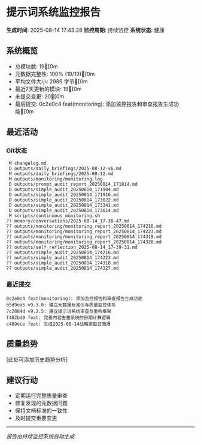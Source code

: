 # 提示词系统监控报告

**生成时间**: 2025-08-14 17:43:28
**监控周期**: 持续监控
**系统状态**: 健康

## 系统概览

- 总模块数: 19[0m
- 元数据完整性: 100% (19/19)[0m
- 平均文件大小: 2986 字节[0m
- 最近7天更新的模块: 19[0m
- 未提交变更: 20[0m
- 最后提交: 0c2e0c4 feat(monitoring): 添加监控报告和审查报告生成功能[0m

## 最近活动

### Git状态
```
 M changelog.md
 D outputs/daily_briefings/2025-08-12-v6.md
 M outputs/daily_briefings/2025-08-12.md
 M outputs/monitoring/monitoring.log
 D outputs/prompt_audit_report_20250814_171814.md
 D outputs/simple_audit_20250814_171904.md
 D outputs/simple_audit_20250814_171916.md
 D outputs/simple_audit_20250814_173022.md
 D outputs/simple_audit_20250814_173341.md
 D outputs/simple_audit_20250814_173614.md
 M scripts/continuous_monitoring.sh
?? memory/conversations/2025-08-14_17-38-47.md
?? outputs/monitoring/monitoring_report_20250814_174216.md
?? outputs/monitoring/monitoring_report_20250814_174223.md
?? outputs/monitoring/monitoring_report_20250814_174319.md
?? outputs/monitoring/monitoring_report_20250814_174328.md
?? outputs/self_reflection_2025-08-14_17-39-31.md
?? outputs/simple_audit_20250814_174216.md
?? outputs/simple_audit_20250814_174223.md
?? outputs/simple_audit_20250814_174318.md
?? outputs/simple_audit_20250814_174327.md
```

### 最近提交
```
0c2e0c4 feat(monitoring): 添加监控报告和审查报告生成功能
b5d9ea5 v9.3.0: 建立元数据标准化与质量监控体系
7c2884d v9.2.5: 建立提示词系统审查与重构框架
f402bd9 feat: 完善内容去重系统的日期计算逻辑
c489ece feat: 生成2025-08-14战略家每日简报
```

## 质量趋势

[此处可添加历史趋势分析]

## 建议行动

- 定期运行完整质量审查
- 修复发现的元数据问题
- 保持文档标准的一致性
- 及时提交重要变更

---
*报告由持续监控系统自动生成*

